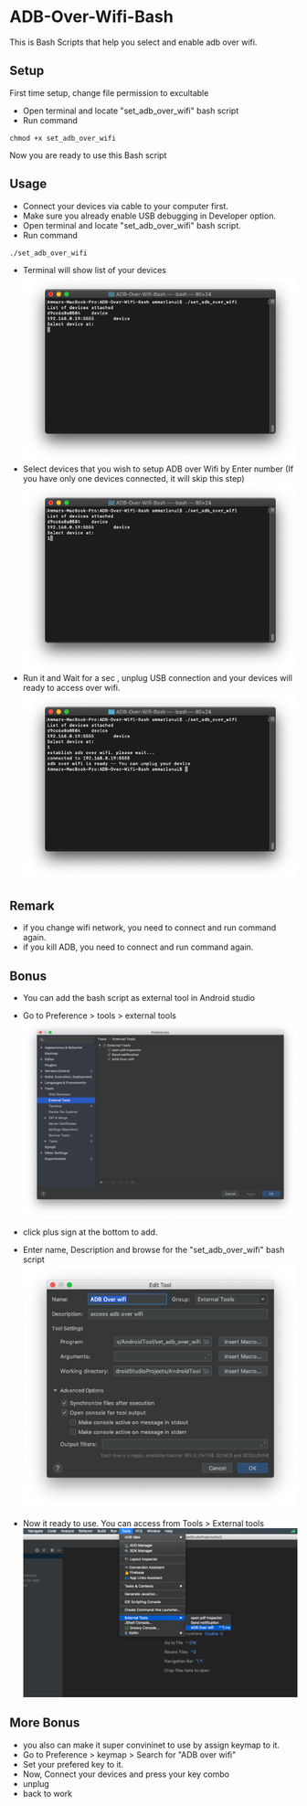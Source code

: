 # ADB-Over-Wifi-Bash
This is Bash Scripts that help you select and enable adb over wifi.

## Setup

First time setup, change file permission to excultable 

- Open terminal and locate "set_adb_over_wifi" bash script 
- Run command 
```
chmod +x set_adb_over_wifi 
```

Now you are ready to use this Bash script

## Usage
- Connect your devices via cable to your computer first.
- Make sure you already enable USB debugging in Developer option.
- Open terminal and locate "set_adb_over_wifi" bash script.
- Run command 
```
./set_adb_over_wifi 
```
- Terminal will show list of your devices
![alt text](https://raw.githubusercontent.com/ammarptn/ADB-Over-Wifi-Bash/master/src1.png)
- Select devices that you wish to setup ADB over Wifi by Enter number (If you have only one devices connected, it will skip this step)
![alt text](https://raw.githubusercontent.com/ammarptn/ADB-Over-Wifi-Bash/master/src2_2.png)
- Run it and Wait for a sec , unplug USB connection and your devices will ready to access over wifi.
![alt text](https://raw.githubusercontent.com/ammarptn/ADB-Over-Wifi-Bash/master/src3.png)

## Remark
- if you change wifi network, you need to connect and run command again.
- if you kill ADB, you need to connect and run command again.

## Bonus
- You can add the bash script as external tool in Android studio
 - Go to Preference > tools > external tools
![alt text](https://raw.githubusercontent.com/ammarptn/ADB-Over-Wifi-Bash/master/src4.png)

 - click plus sign at the bottom to add.
 - Enter name, Description and browse for the "set_adb_over_wifi" bash script
![alt text](https://raw.githubusercontent.com/ammarptn/ADB-Over-Wifi-Bash/master/src5.png)

 - Now it ready to use. You can access from Tools > External tools
![alt text](https://raw.githubusercontent.com/ammarptn/ADB-Over-Wifi-Bash/master/src6_6.png)
## More Bonus
- you also can make it super convininet to use by assign keymap to it.
- Go to Preference > keymap > Search for "ADB over wifi"
- Set your prefered key to it.
- Now, Connect your devices and press your key combo
- unplug
- back to work

